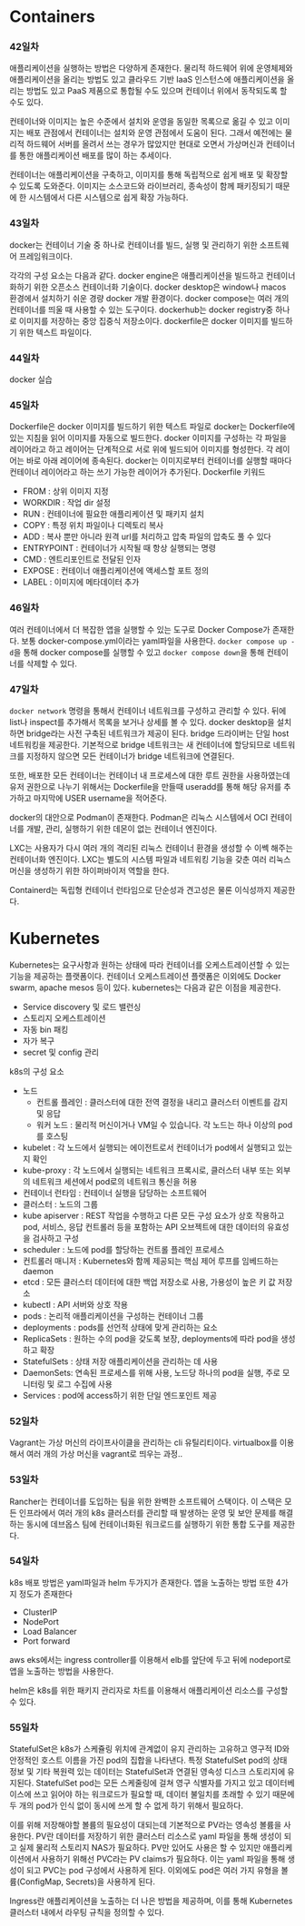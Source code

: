 # Containers
### 42일차
애플리케이션을 실행하는 방법은 다양하게 존재한다. 물리적 하드웨어 위에 운영체제와 애플리케이션을 올리는 방법도 있고 클라우드 기반 IaaS 인스턴스에 애플리케이션을 올리는 방법도 있고 PaaS 제품으로 통합될 수도 있으며 컨테이너 위에서 동작되도록 할 수도 있다.

컨테이너와 이미지는 높은 수준에서 설치와 운영을 동일한 목록으로 옮길 수 있고 이미지는 배포 관점에서 컨테이너는 설치와 운영 관점에서 도움이 된다. 그래서 예전에는 물리적 하드웨어 서버를 올려서 쓰는 경우가 많았지만 현대로 오면서 가상머신과 컨테이너를 통한 애플리케이션 배포를 많이 하는 추세이다.

컨테이너는 애플리케이션을 구축하고, 이미지를 통해 독립적으로 쉽게 배포 및 확장할 수 있도록 도와준다. 이미지는 소스코드와 라이브러리, 종속성이 함께 패키징되기 때문에 한 시스템에서 다른 시스템으로 쉽게 확장 가능하다.

### 43일차
docker는 컨테이너 기술 중 하나로 컨테이너를 빌드, 실행 및 관리하기 위한 소프트웨어 프레임워크이다.

각각의 구성 요소는 다음과 같다.
docker engine은 애플리케이션을 빌드하고 컨테이너화하기 위한 오픈소스 컨테이너화 기술이다.
docker desktop은 window나 macos 환경에서 설치하기 쉬운 경량 docker 개발 환경이다.
docker compose는 여러 개의 컨테이너를 띄울 때 사용할 수 있는 도구이다.
dockerhub는 docker registry중 하나로 이미지를 저장하는 중앙 집중식 저장소이다.
dockerfile은 docker 이미지를 빌드하기 위한 텍스트 파일이다.

### 44일차
docker 실습

### 45일차
Dockerfile은 docker 이미지를 빌드하기 위한 텍스트 파일로 docker는 Dockerfile에 있는 지침을 읽어 이미지를 자동으로 빌드한다.
docker 이미지를 구성하는 각 파일을 레이어라고 하고 레이어는 단계적으로 서로 위에 빌드되어 이미지를 형성한다. 각 레이어는 바로 아래 레이어에 종속된다. docker는 이미지로부터 컨테이너를 실행할 때마다 컨테이너 레이어라고 하는 쓰기 가능한 레이어가 추가된다.
Dockerfile 키워드
- FROM : 상위 이미지 지정
- WORKDIR : 작업 dir 설정
- RUN : 컨테이너에 필요한 애플리케이션 및 패키지 설치
- COPY : 특정 위치 파일이나 디렉토리 복사
- ADD : 복사 뿐만 아니라 원격 url를 처리하고 압축 파일의 압축도 풀 수 있다
- ENTRYPOINT : 컨테이너가 시작될 때 항상 실행되는 명령
- CMD : 엔트리포인트로 전달된 인자
- EXPOSE : 컨테이너 애플리케이션에 액세스할 포트 정의
- LABEL : 이미지에 메타데이터 추가

### 46일차
여러 컨테이너에서 더 복잡한 앱을 실행할 수 있는 도구로 Docker Compose가 존재한다. 보통 docker-compose.yml이라는 yaml파일을 사용한다.
`docker compose up -d`을 통해 docker compose를 실행할 수 있고 `docker compose down`을 통해 컨테이너를 삭제할 수 있다.

### 47일차
`docker network` 명령을 통해서 컨테이너 네트워크를 구성하고 관리할 수 있다. 뒤에 list나 inspect를 추가해서 목록을 보거나 상세를 볼 수 있다.
docker desktop을 설치하면 bridge라는 사전 구축된 네트워크가 제공이 된다.
bridge 드라이버는 단일 host 네트워킹을 제공한다.
기본적으로 bridge 네트워크는 새 컨테이너에 할당되므로 네트워크를 지정하지 않으면 모든 컨테이너가 bridge 네트워크에 연결된다.

또한, 배포한 모든 컨테이너는 컨테이너 내 프로세스에 대한 루트 권한을 사용하였는데 유저 권한으로 나누기 위해서는 Dockerfile을 만들때 useradd를 통해 해당 유저를 추가하고 마지막에 USER username을 적어준다.

docker의 대안으로 Podman이 존재한다. Podman은 리눅스 시스템에서 OCI 컨테이너를 개발, 관리, 실행하기 위한 데몬이 없는 컨테이너 엔진이다.

LXC는 사용자가 다시 여러 개의 격리된 리눅스 컨테이너 환경을 생성할 수 이쎅 해주는 컨테이너화 엔진이다. LXC는 별도의 시스템 파일과 네트워킹 기능을 갖춘 여러 리눅스 머신을 생성하기 위한 하이퍼바이저 역할을 한다.

Containerd는 독립형 컨테이너 런타임으로 단순성과 견고성은 물론 이식성까지 제공한다.
# Kubernetes
Kubernetes는 요구사항과 원하는 상태에 따라 컨테이너를 오케스트레이션할 수 있는 기능을 제공하는 플랫폼이다. 컨테이너 오케스트레이션 플랫폼은 이외에도 Docker swarm, apache mesos 등이 있다.
kubernetes는 다음과 같은 이점을 제공한다.
- Service discovery 및 로드 밸런싱
- 스토리지 오케스트레이션
- 자동 bin 패킹
- 자가 복구
- secret 및 config 관리

k8s의 구성 요소
- 노드
  - 컨트롤 플레인 : 클러스터에 대한 전역 결정을 내리고 클러스터 이벤트를 감지 및 응답
  - 워커 노드 : 물리적 머신이거나 VM일 수 있습니다. 각 노드는 하나 이상의 pod를 호스팅
- kubelet : 각 노드에서 실행되는 에이전트로서 컨테이너가 pod에서 실행되고 있는지 확인
- kube-proxy : 각 노드에서 실행되는 네트워크 프록시로, 클러스터 내부 또는 외부의 네트워크 세션에서 pod로의 네트워크 통신을 허용
- 컨테이너 런타임 : 컨테이너 실행을 담당하는 소프트웨어
- 클러스터 : 노드의 그룹
- kube apiserver : REST 작업을 수행하고 다른 모든 구성 요소가 상호 작용하고 pod, 서비스, 응답 컨트롤러 등을 포함하는 API 오브젝트에 대한 데이터의 유효성을 검사하고 구성
- scheduler : 노드에 pod를 할당하는 컨트롤 플레인 프로세스
- 컨트롤러 매니저 : Kubernetes와 함께 제공되는 핵심 제어 루프를 임베드하는 daemon
- etcd : 모든 클러스터 데이터에 대한 백업 저장소로 사용, 가용성이 높은 키 값 저장소
- kubectl : API 서버와 상호 작용
- pods : 논리적 애플리케이션을 구성하는 컨테이너 그룹
- deployments : pods를 선언적 상태에 맞게 관리하는 요소
- ReplicaSets : 원하는 수의 pod을 갖도록 보장, deployments에 따라 pod을 생성하고 확장
- StatefulSets : 상태 저장 애플리케이션을 관리하는 데 사용
- DaemonSets: 연속된 프로세스를 위해 사용, 노드당 하나의 pod을 실행, 주로 모니터링 및 로그 수집에 사용
- Services : pod에 access하기 위한 단일 엔드포인트 제공

### 52일차
Vagrant는 가상 머신의 라이프사이클을 관리하는 cli 유틸리티이다.
virtualbox를 이용해서 여러 개의 가상 머신을 vagrant로 띄우는 과정..
### 53일차
Rancher는 컨테이너를 도입하는 팀을 위한 완벽한 소프트웨어 스택이다. 이 스택은 모든 인프라에서 여러 개의 k8s 클러스터를 관리할 때 발생하는 운영 및 보안 문제를 해결하는 동시에 데브옵스 팀에 컨테이너화된 워크로드를 실행하기 위한 통합 도구를 제공한다.

### 54일차
k8s 배포 방법은 yaml파일과 helm 두가지가 존재한다. 앱을 노출하는 방법 또한 4가지 정도가 존재한다
- ClusterIP
- NodePort
- Load Balancer
- Port forward

aws eks에서는 ingress controller를 이용해서 elb를 앞단에 두고 뒤에 nodeport로 앱을 노출하는 방법을 사용한다.

helm은 k8s를 위한 패키지 관리자로 차트를 이용해서 애플리케이션 리소스를 구성할 수 있다.

### 55일차
StatefulSet은 k8s가 스케쥴링 위치에 관계없이 유지 관리하는 고유하고 영구적 ID와 안정적인 호스트 이름을 가진 pod의 집합을 나타낸다. 특정 StatefulSet pod의 상태 정보 및 기타 복원력 있는 데이터는 StatefulSet과 연결된 영속성 디스크 스토리지에 유지된다.
StatefulSet pod는 모든 스케줄링에 걸쳐 영구 식별자를 가지고 있고 데이터베이스에 쓰고 읽어야 하는 워크로드가 필요할 때, 데이터 불일치를 초래할 수 있기 때문에 두 개의 pod가 인식 없이 동시에 쓰게 할 수 없게 하기 위해서 필요하다.

이를 위해 저장해야할 볼륨의 필요성이 대되는데 기본적으로 PV라는 영속성 볼륨을 사용한다.
PV란 데이터를 저장하기 위한 클러스터 리소스로 yaml 파일을 통해 생성이 되고 실제 물리적 스토리지 NAS가 필요하다. PV만 있어도 사용은 할 수 있지만 애플리케이션에서 사용하기 위해선 PVC라는 PV claims가 필요하다. 이는 yaml 파일을 통해 생성이 되고 PVC는 pod 구성에서 사용하게 된다. 이외에도 pod은 여러 가지 유형을 볼륨(ConfigMap, Secrets)을 사용하게 된다.

Ingress란 애플리케이션을 노출하는 더 나은 방법을 제공하며, 이를 통해 Kubernetes 클러스터 내에서 라우팅 규칙을 정의할 수 있다.